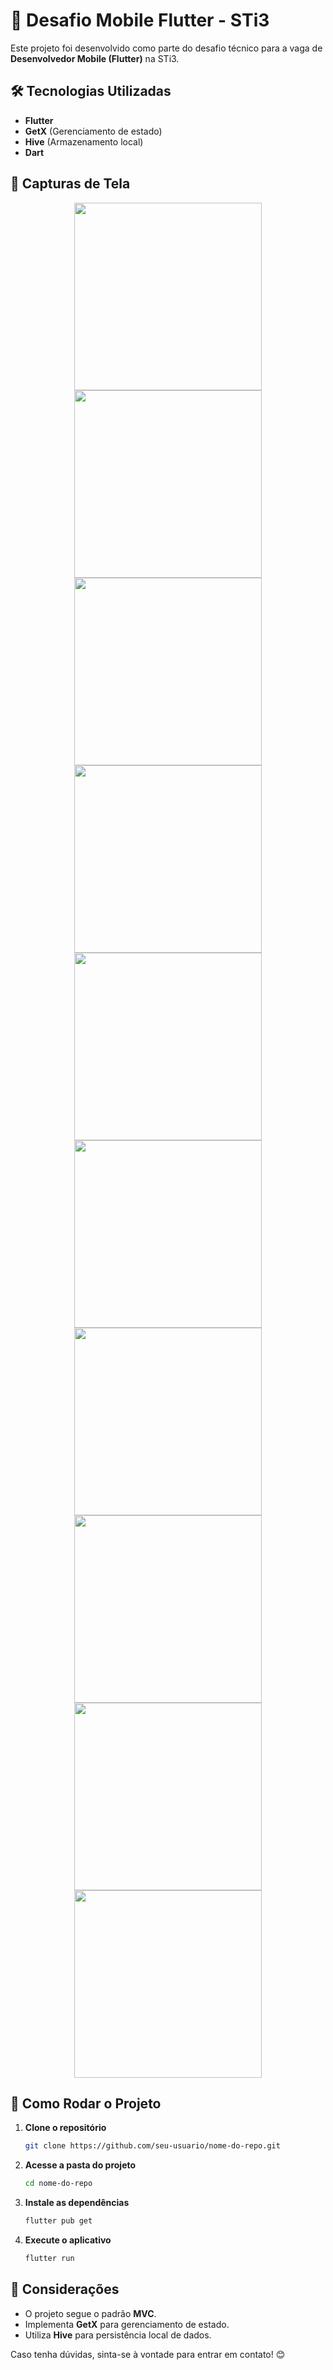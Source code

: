 # 📱 Desafio Mobile Flutter - STi3

Este projeto foi desenvolvido como parte do desafio técnico para a vaga de **Desenvolvedor Mobile (Flutter)** na STi3.

## 🛠️ Tecnologias Utilizadas

- **Flutter**
- **GetX** (Gerenciamento de estado)
- **Hive** (Armazenamento local)
- **Dart**

## 📸 Capturas de Tela

<div style="display: flex; flex-wrap: wrap; justify-content: center;">
    <img src="https://github.com/user-attachments/assets/7f8b26a5-dad4-4dab-8a4c-f06b27bec2e4" width="300">
    <img src="https://github.com/user-attachments/assets/1c697f49-d2b3-4168-93c1-6be76073107b" width="300">
    <img src="https://github.com/user-attachments/assets/b1f360ec-d68f-44f3-87a4-8ddc88f70884" width="300">
    <img src="https://github.com/user-attachments/assets/3107c61a-5a7a-4c66-a515-a26d97463a8b" width="300">
    <img src="https://github.com/user-attachments/assets/f61bf5eb-77b6-479d-9606-d2964832f8cb" width="300">
    <img src="https://github.com/user-attachments/assets/cec35944-2b4c-45ea-815e-3ea0f1264e1e" width="300">
    <img src="https://github.com/user-attachments/assets/ba2fb2fe-f942-4230-8eb2-99cbe3be0c32" width="300">
    <img src="https://github.com/user-attachments/assets/dc5bbdac-15df-4834-a5ef-6c2fde0cba20" width="300">
    <img src="https://github.com/user-attachments/assets/25b0dc92-6bbc-4972-a6b5-2c7f290290e1" width="300">
    <img src="https://github.com/user-attachments/assets/907bb481-6f5f-49e2-b237-ef5cbab92b70" width="300">
 
    
    
</div>

## 🚀 Como Rodar o Projeto

1. **Clone o repositório**

   ```sh
   git clone https://github.com/seu-usuario/nome-do-repo.git
   ```

2. **Acesse a pasta do projeto**

   ```sh
   cd nome-do-repo
   ```

3. **Instale as dependências**

   ```sh
   flutter pub get
   ```

4. **Execute o aplicativo**

   ```sh
   flutter run
   ```

## 📌 Considerações

- O projeto segue o padrão **MVC**.
- Implementa **GetX** para gerenciamento de estado.
- Utiliza **Hive** para persistência local de dados.

Caso tenha dúvidas, sinta-se à vontade para entrar em contato! 😊

